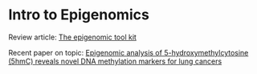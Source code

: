 # Intro to Epigenomics

Review article: [The epigenomic tool kit](https://www.sciencedirect.com/science/article/pii/S1740675714000280?casa_token=HbcsCHfEei4AAAAA:lUQa07Bd4igpA5J1MjOnUPFv90_Jb-Nyap4YpsMf8DQulqjpUCz0S5yqXKTHdg0Wr77FTkqwjRY)

Recent paper on topic: [Epigenomic analysis of 5-hydroxymethylcytosine (5hmC) reveals novel DNA methylation markers for lung cancers](https://www.sciencedirect.com/science/article/pii/S1476558619303033)


